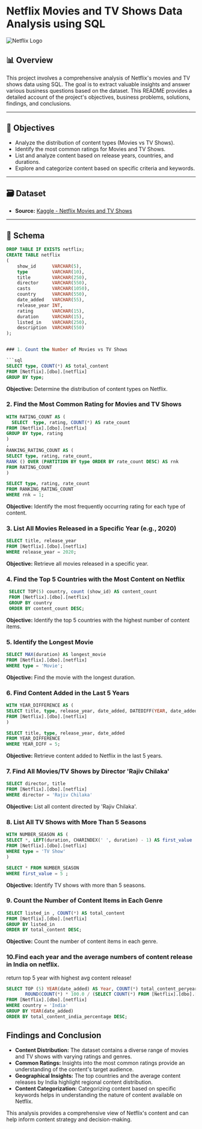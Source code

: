 # Netflix Movies and TV Shows Data Analysis using SQL

![Netflix Logo](https://github.com/najirh/netflix_sql_project/blob/main/logo.png)

## 📊 Overview

This project involves a comprehensive analysis of Netflix's movies and TV shows data using SQL. The goal is to extract valuable insights and answer various business questions based on the dataset. This README provides a detailed account of the project's objectives, business problems, solutions, findings, and conclusions.

---

## 🎯 Objectives

- Analyze the distribution of content types (Movies vs TV Shows).
- Identify the most common ratings for Movies and TV Shows.
- List and analyze content based on release years, countries, and durations.
- Explore and categorize content based on specific criteria and keywords.

---

## 🗃️ Dataset

- **Source:** [Kaggle - Netflix Movies and TV Shows](https://www.kaggle.com/datasets/shivamb/netflix-shows?resource=download)

---

## 🧱 Schema

```sql
DROP TABLE IF EXISTS netflix;
CREATE TABLE netflix
(
    show_id      VARCHAR(5),
    type         VARCHAR(10),
    title        VARCHAR(250),
    director     VARCHAR(550),
    casts        VARCHAR(1050),
    country      VARCHAR(550),
    date_added   VARCHAR(55),
    release_year INT,
    rating       VARCHAR(15),
    duration     VARCHAR(15),
    listed_in    VARCHAR(250),
    description  VARCHAR(550)
);


### 1. Count the Number of Movies vs TV Shows

```sql
SELECT type, COUNT(*) AS total_content
FROM [Netflix].[dbo].[netflix]
GROUP BY type;
```

**Objective:** Determine the distribution of content types on Netflix.


### 2. Find the Most Common Rating for Movies and TV Shows

```sql
WITH RATING_COUNT AS (
  SELECT  type, rating, COUNT(*) AS rate_count
FROM [Netflix].[dbo].[netflix]
GROUP BY type, rating
)
,
RANKING_RATING_COUNT AS (
SELECT type, rating, rate_count,
RANK () OVER (PARTITION BY type ORDER BY rate_count DESC) AS rnk
FROM RATING_COUNT
)

SELECT type, rating, rate_count
FROM RANKING_RATING_COUNT
WHERE rnk = 1;
```

**Objective:** Identify the most frequently occurring rating for each type of content.



### 3. List All Movies Released in a Specific Year (e.g., 2020)

```sql
SELECT title, release_year
FROM [Netflix].[dbo].[netflix]
WHERE release_year = 2020;
```

**Objective:** Retrieve all movies released in a specific year.

### 4. Find the Top 5 Countries with the Most Content on Netflix

```sql
 SELECT TOP(5) country, count (show_id) AS content_count
 FROM [Netflix].[dbo].[netflix]
 GROUP BY country	
 ORDER BY content_count DESC;
```

**Objective:** Identify the top 5 countries with the highest number of content items.

### 5. Identify the Longest Movie

```sql
SELECT MAX(duration) AS longest_movie
FROM [Netflix].[dbo].[netflix]
WHERE type = 'Movie';
```

**Objective:** Find the movie with the longest duration.

### 6. Find Content Added in the Last 5 Years

```sql
WITH YEAR_DIFFERENCE AS ( 
SELECT title, type, release_year, date_added, DATEDIFF(YEAR, date_added, GETDATE())YEAR_DIFF
FROM [Netflix].[dbo].[netflix]
)

SELECT title, type, release_year, date_added
FROM YEAR_DIFFERENCE
WHERE YEAR_DIFF = 5;
```

**Objective:** Retrieve content added to Netflix in the last 5 years.

### 7. Find All Movies/TV Shows by Director 'Rajiv Chilaka'

```sql
SELECT director, title	
FROM [Netflix].[dbo].[netflix]
WHERE director = 'Rajiv Chilaka'
```

**Objective:** List all content directed by 'Rajiv Chilaka'.

### 8. List All TV Shows with More Than 5 Seasons

```sql
WITH NUMBER_SEASON AS ( 
SELECT *, LEFT(duration, CHARINDEX(' ', duration) - 1) AS first_value
FROM [Netflix].[dbo].[netflix]
WHERE type = 'TV Show'
)

SELECT * FROM NUMBER_SEASON
WHERE first_value = 5 ;
```

**Objective:** Identify TV shows with more than 5 seasons.

### 9. Count the Number of Content Items in Each Genre

```sql
SELECT listed_in , COUNT(*) AS total_content
FROM [Netflix].[dbo].[netflix]
GROUP BY listed_in
ORDER BY total_content DESC;
```

**Objective:** Count the number of content items in each genre.

### 10.Find each year and the average numbers of content release in India on netflix. 
return top 5 year with highest avg content release!

```sql
SELECT TOP (5) YEAR(date_added) AS Year, COUNT(*) total_content_peryear, 
       ROUND(COUNT(*) * 100.0 / (SELECT COUNT(*) FROM [Netflix].[dbo].[netflix] WHERE country = 'India'),2) AS total_content_india_percentage
FROM [Netflix].[dbo].[netflix]
WHERE country = 'India'
GROUP BY YEAR(date_added)
ORDER BY total_content_india_percentage DESC;
```


## Findings and Conclusion

- **Content Distribution:** The dataset contains a diverse range of movies and TV shows with varying ratings and genres.
- **Common Ratings:** Insights into the most common ratings provide an understanding of the content's target audience.
- **Geographical Insights:** The top countries and the average content releases by India highlight regional content distribution.
- **Content Categorization:** Categorizing content based on specific keywords helps in understanding the nature of content available on Netflix.

This analysis provides a comprehensive view of Netflix's content and can help inform content strategy and decision-making.
